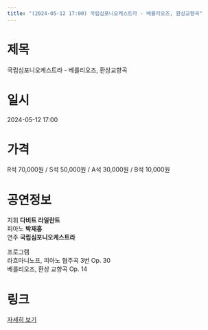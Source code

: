 ```yaml
---
title: "(2024-05-12 17:00) 국립심포니오케스트라 - 베를리오즈, 환상교향곡"
---
```


# 제목
국립심포니오케스트라 - 베를리오즈, 환상교향곡

# 일시
2024-05-12 17:00

# 가격
R석 70,000원 / S석 50,000원 / A석 30,000원 / B석 10,000원

# 공연정보
지휘 **다비트 라일란트**    
피아노 **박재홍**    
연주 **국립심포니오케스트라**  
  
    
    
프로그램    
라흐마니노프, 피아노 협주곡 3번 Op. 30    
베를리오즈, 환상 교향곡 Op. 14    
    
  


# 링크
[자세히 보기](https://www.sac.or.kr/site/main/show/show_view?SN=60903 "https://www.sac.or.kr/site/main/show/show_view?SN=60903")
